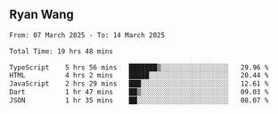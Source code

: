 ## Ryan Wang

<!--START_SECTION:waka-->

```txt
From: 07 March 2025 - To: 14 March 2025

Total Time: 19 hrs 48 mins

TypeScript    5 hrs 56 mins   ███████▒░░░░░░░░░░░░░░░░░   29.96 %
HTML          4 hrs 2 mins    █████░░░░░░░░░░░░░░░░░░░░   20.44 %
JavaScript    2 hrs 29 mins   ███░░░░░░░░░░░░░░░░░░░░░░   12.61 %
Dart          1 hr 47 mins    ██▒░░░░░░░░░░░░░░░░░░░░░░   09.03 %
JSON          1 hr 35 mins    ██░░░░░░░░░░░░░░░░░░░░░░░   08.07 %
```

<!--END_SECTION:waka-->
